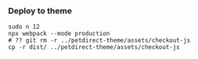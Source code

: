 ### Deploy to theme

```
sudo n 12
npx webpack --mode production
# ?? git rm -r ../petdirect-theme/assets/checkout-js
cp -r dist/ ../petdirect-theme/assets/checkout-js
```
